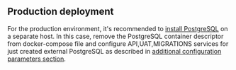 ## Production deployment
For the production environment, it's recommended to [install PostgreSQL](http://www.postgresqltutorial.com/install-postgresql/) on a separate host.
In this case, remove the PostgreSQL container descriptor from docker-compose file and configure API,UAT,MIGRATIONS services for just created
external PostgreSQL as described in [additional configuration parameters section](/docs/Additional-configuration-parameters).
